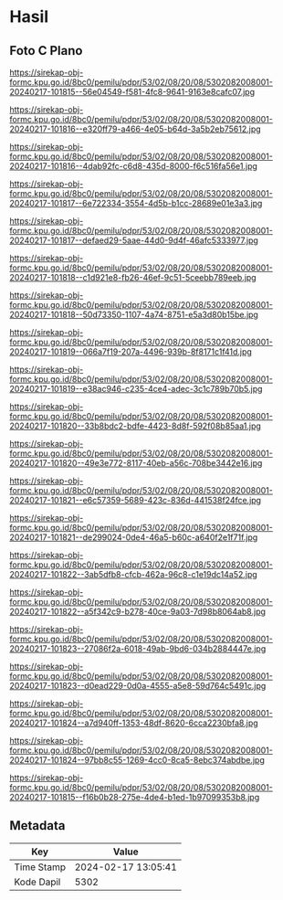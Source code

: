 # Hasil

## Foto C Plano

https://sirekap-obj-formc.kpu.go.id/8bc0/pemilu/pdpr/53/02/08/20/08/5302082008001-20240217-101815--56e04549-f581-4fc8-9641-9163e8cafc07.jpg

https://sirekap-obj-formc.kpu.go.id/8bc0/pemilu/pdpr/53/02/08/20/08/5302082008001-20240217-101816--e320ff79-a466-4e05-b64d-3a5b2eb75612.jpg

https://sirekap-obj-formc.kpu.go.id/8bc0/pemilu/pdpr/53/02/08/20/08/5302082008001-20240217-101816--4dab92fc-c6d8-435d-8000-f6c516fa56e1.jpg

https://sirekap-obj-formc.kpu.go.id/8bc0/pemilu/pdpr/53/02/08/20/08/5302082008001-20240217-101817--6e722334-3554-4d5b-b1cc-28689e01e3a3.jpg

https://sirekap-obj-formc.kpu.go.id/8bc0/pemilu/pdpr/53/02/08/20/08/5302082008001-20240217-101817--defaed29-5aae-44d0-9d4f-46afc5333977.jpg

https://sirekap-obj-formc.kpu.go.id/8bc0/pemilu/pdpr/53/02/08/20/08/5302082008001-20240217-101818--c1d921e8-fb26-46ef-9c51-5ceebb789eeb.jpg

https://sirekap-obj-formc.kpu.go.id/8bc0/pemilu/pdpr/53/02/08/20/08/5302082008001-20240217-101818--50d73350-1107-4a74-8751-e5a3d80b15be.jpg

https://sirekap-obj-formc.kpu.go.id/8bc0/pemilu/pdpr/53/02/08/20/08/5302082008001-20240217-101819--066a7f19-207a-4496-939b-8f8171c1f41d.jpg

https://sirekap-obj-formc.kpu.go.id/8bc0/pemilu/pdpr/53/02/08/20/08/5302082008001-20240217-101819--e38ac946-c235-4ce4-adec-3c1c789b70b5.jpg

https://sirekap-obj-formc.kpu.go.id/8bc0/pemilu/pdpr/53/02/08/20/08/5302082008001-20240217-101820--33b8bdc2-bdfe-4423-8d8f-592f08b85aa1.jpg

https://sirekap-obj-formc.kpu.go.id/8bc0/pemilu/pdpr/53/02/08/20/08/5302082008001-20240217-101820--49e3e772-8117-40eb-a56c-708be3442e16.jpg

https://sirekap-obj-formc.kpu.go.id/8bc0/pemilu/pdpr/53/02/08/20/08/5302082008001-20240217-101821--e6c57359-5689-423c-836d-441538f24fce.jpg

https://sirekap-obj-formc.kpu.go.id/8bc0/pemilu/pdpr/53/02/08/20/08/5302082008001-20240217-101821--de299024-0de4-46a5-b60c-a640f2e1f71f.jpg

https://sirekap-obj-formc.kpu.go.id/8bc0/pemilu/pdpr/53/02/08/20/08/5302082008001-20240217-101822--3ab5dfb8-cfcb-462a-96c8-c1e19dc14a52.jpg

https://sirekap-obj-formc.kpu.go.id/8bc0/pemilu/pdpr/53/02/08/20/08/5302082008001-20240217-101822--a5f342c9-b278-40ce-9a03-7d98b8064ab8.jpg

https://sirekap-obj-formc.kpu.go.id/8bc0/pemilu/pdpr/53/02/08/20/08/5302082008001-20240217-101823--27086f2a-6018-49ab-9bd6-034b2884447e.jpg

https://sirekap-obj-formc.kpu.go.id/8bc0/pemilu/pdpr/53/02/08/20/08/5302082008001-20240217-101823--d0ead229-0d0a-4555-a5e8-59d764c5491c.jpg

https://sirekap-obj-formc.kpu.go.id/8bc0/pemilu/pdpr/53/02/08/20/08/5302082008001-20240217-101824--a7d940ff-1353-48df-8620-6cca2230bfa8.jpg

https://sirekap-obj-formc.kpu.go.id/8bc0/pemilu/pdpr/53/02/08/20/08/5302082008001-20240217-101824--97bb8c55-1269-4cc0-8ca5-8ebc374abdbe.jpg

https://sirekap-obj-formc.kpu.go.id/8bc0/pemilu/pdpr/53/02/08/20/08/5302082008001-20240217-101815--f16b0b28-275e-4de4-b1ed-1b97099353b8.jpg


## Metadata

| Key        | Value               |
| ---------- | ------------------- |
| Time Stamp | 2024-02-17 13:05:41 |
| Kode Dapil | 5302                |



